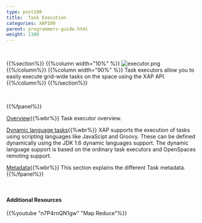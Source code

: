 ```yaml
---
type: post100
title:  Task Execution
categories: XAP100
parent: programmers-guide.html
weight: 1100
---
```


<br>

{{%section%}}
{{%column width="10%" %}}
![executor.png](/attachment_files/subject/executor.png)
{{%/column%}}
{{%column width="90%" %}}
Task executors allow you to easily execute grid-wide tasks on the space using the XAP API.
{{%/column%}}
{{%/section%}}

<br>


{{%fpanel%}}

[Overview](./task-execution-over-the-space.html){{%wbr%}}
Task executor overview.


[Dynamic language tasks](./dynamic-language-tasks.html){{%wbr%}}
XAP supports the execution of tasks using scripting languages like JavaScipt and Groovy. These can be defined dynamically using the JDK 1.6 dynamic languages support. The dynamic language support is based on the ordinary task executors and OpenSpaces remoting support.


[Metadata](./task-metadata.html){{%wbr%}}
This section explains the different Task metadata.
{{%/fpanel%}}


<br>

#### Additional Resources

{{%youtube "n7P4rnQN1gw"  "Map Reduce"%}}
